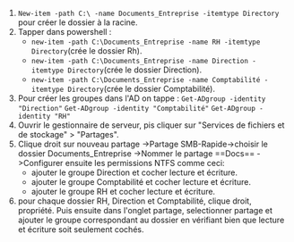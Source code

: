 
1. `New-item -path C:\ -name Documents_Entreprise -itemtype Directory` pour créer le dossier à la racine.
2. Tapper dans powershell :
	- `new-item -path C:\Documents_Entreprise -name RH -itemtype Directory`(crée le dossier Rh).
	- `new-item -path C:\Documents_Entreprise -name Direction -itemtype Directory`(crée le dossier Direction).
	- `new-item -path C:\Documents_Entreprise -name Comptabilité -itemtype Directory`(crée le dossier Comptabilité).
3. Pour créer les groupes dans l'AD on tappe : `Get-ADgroup -identity "Direction"`
`Get-ADgroup -identity "Comptabilité"`
`Get-ADgroup -identity "RH"`
4. Ouvrir le gestionnaire de serveur, pis cliquer sur "Services de fichiers et de stockage" > "Partages".
5. Clique droit sur nouveau partage ->Partage SMB-Rapide->choisir le dossier Documents_Entreprise ->Nommer le partage ==Docs== ->Configurer ensuite les permissions NTFS comme ceci:
	- ajouter le groupe Direction et cocher lecture et écriture.
	- ajouter le groupe Comptabilité et cocher lecture et écriture.
	- ajouter le groupe RH et cocher lecture et écriture.
6. pour chaque dossier RH, Direction et Comptabilité, clique droit, propriété. Puis ensuite dans l'onglet partage, selectionner partage et ajouter le groupe correspondant au dossier en vérifiant bien que lecture et écriture soit seulement cochés.

